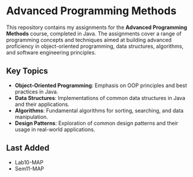 # Advanced Programming Methods

This repository contains my assignments for the **Advanced Programming Methods** course, completed in Java. The assignments cover a range of 
programming concepts and techniques aimed at building advanced proficiency in object-oriented programming, data structures, algorithms, and software engineering principles.

## Key Topics

- **Object-Oriented Programming**: Emphasis on OOP principles and best practices in Java.
- **Data Structures**: Implementations of common data structures in Java and their applications.
- **Algorithms**: Fundamental algorithms for sorting, searching, and data manipulation.
- **Design Patterns**: Exploration of common design patterns and their usage in real-world applications.

## Last Added
- Lab10-MAP
- Sem11-MAP
